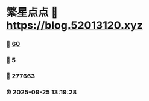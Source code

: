 # 繁星点点 :link: https://blog.52013120.xyz 
### :page_facing_up: [60](https://blog.52013120.xyz/tag.html) 
### :speech_balloon: 5 
### :hibiscus: 277663 
### :alarm_clock: 2025-09-25 13:19:28 
